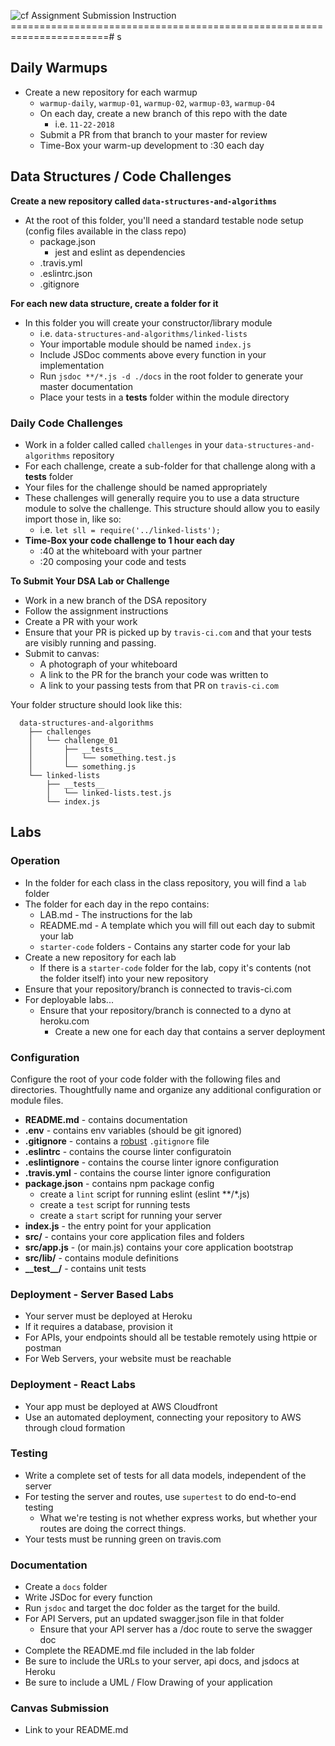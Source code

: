 ![cf](http://i.imgur.com/7v5ASc8.png) Assignment Submission Instruction
=======================================================================# s

## Daily Warmups
* Create a new repository for each warmup
  * `warmup-daily`, `warmup-01`, `warmup-02`, `warmup-03`, `warmup-04`
  * On each day, create a new branch of this repo with the date
    * i.e. `11-22-2018`
  * Submit a PR from that branch to your master for review
  * Time-Box your warm-up development to :30 each day

## Data Structures / Code Challenges
**Create a new repository called `data-structures-and-algorithms`**

* At the root of this folder, you'll need a standard testable node setup (config files available in the class repo)
  * package.json
    * jest and eslint as dependencies
  * .travis.yml
  * .eslintrc.json
  * .gitignore

**For each new data structure, create a folder for it**

* In this folder you will create your constructor/library module
  * i.e. `data-structures-and-algorithms/linked-lists`
  * Your importable module should be named `index.js`
  * Include JSDoc comments above every function in your implementation
  * Run `jsdoc **/*.js -d ./docs` in the root folder to generate your master documentation
  * Place your tests in a __tests__ folder within the module directory
  
### Daily Code Challenges

* Work in a folder called called `challenges` in your `data-structures-and-algorithms` repository
* For each challenge, create a sub-folder for that challenge along with a __tests__ folder
* Your files for the challenge should be named appropriately
* These challenges will generally require you to use a data structure module to solve the challenge. This structure should allow you to easily import those in, like so:
  * i.e. `let sll = require('../linked-lists');`
* **Time-Box your code challenge to 1 hour each day**
  * :40 at the whiteboard with your partner
  * :20 composing your code and tests
  

**To Submit Your DSA Lab or Challenge**

* Work in a new branch of the DSA repository
* Follow the assignment instructions
* Create a PR with your work
* Ensure that your PR is picked up by `travis-ci.com` and that your tests are visibly running and passing.
* Submit to canvas:
  * A photograph of your whiteboard
  * A link to the PR for the branch your code was written to
  * A link to your passing tests from that PR on `travis-ci.com`

Your folder structure should look like this:
```
  data-structures-and-algorithms
    ├── challenges
    │   └── challenge_01
    │       ├── __tests__
    │       │   └── something.test.js
    │       └── something.js
    └── linked-lists
        ├── __tests__
        │   └── linked-lists.test.js
        └── index.js
```

## Labs

### Operation
* In the folder for each class in the class repository, you will find a `lab` folder
* The folder for each day in the repo contains:
  * LAB.md - The instructions for the lab
  * README.md - A template which you will fill out each day to submit your lab 
  * `starter-code` folders - Contains any starter code for your lab
* Create a new repository for each lab
  * If there is a `starter-code` folder for the lab, copy it's contents (not the folder itself) into your new repository
* Ensure that your repository/branch is connected to travis-ci.com
* For deployable labs...
  * Ensure that your repository/branch is connected to a dyno at heroku.com
    * Create a new one for each day that contains a server deployment
    
### Configuration
 Configure the root of your code folder with the following files and directories. Thoughtfully name and organize any additional configuration or module files.
 * **README.md** - contains documentation
 * **.env** - contains env variables (should be git ignored)
 * **.gitignore** - contains a [robust](http://gitignore.io) `.gitignore` file 
 * **.eslintrc** - contains the course linter configuratoin
 * **.eslintignore** - contains the course linter ignore configuration
 * **.travis.yml** - contains the course linter ignore configuration
 * **package.json** - contains npm package config
   * create a `lint` script for running eslint (eslint **/*.js)
   * create a `test` script for running tests
   * create a `start` script for running your server
 * **index.js** - the entry point for your application
 * **src/** - contains your core application files and folders
 * **src/app.js** - (or main.js) contains your core application bootstrap
 * **src/lib/** - contains module definitions
 * **\_\_test\_\_/** - contains unit tests
 
### Deployment - Server Based Labs
 * Your server must be deployed at Heroku
 * If it requires a database, provision it
 * For APIs, your endpoints should all be testable remotely using httpie or postman
 * For Web Servers, your website must be reachable
 
### Deployment - React Labs
 * Your app must be deployed at AWS Cloudfront
 * Use an automated deployment, connecting your repository to AWS through cloud formation
 
### Testing
 * Write a complete set of tests for all data models, independent of the server
 * For testing the server and routes, use `supertest` to do end-to-end testing
   * What we're testing is not whether express works, but whether your routes are doing the correct things.
 * Your tests must be running green on travis.com
 
###  Documentation
 * Create a `docs` folder 
 * Write JSDoc for every function
 * Run `jsdoc` and target the doc folder as the target for the build.
 * For API Servers, put an updated swagger.json file in that folder
   * Ensure that your API server has a /doc route to serve the swagger doc
 * Complete the README.md file included in the lab folder
 * Be sure to include the URLs to your server, api docs, and jsdocs at Heroku
 * Be sure to include a UML / Flow Drawing of your application
 
### Canvas Submission
  * Link to your README.md
